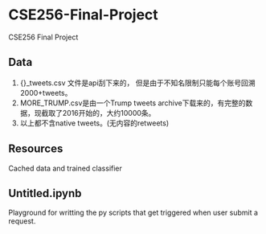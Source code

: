 # CSE256-Final-Project
CSE256 Final Project



## Data

1. {}_tweets.csv 文件是api刮下来的， 但是由于不知名限制只能每个账号回溯2000+tweets。
2. MORE_TRUMP.csv是由一个Trump tweets archive下载来的，有完整的数据，现截取了2016开始的，大约10000条。
3. 以上都不含native tweets。(无内容的retweets)

## Resources

Cached data and trained classifier

## Untitled.ipynb

Playground for writting the py scripts that get triggered when user submit a request.
